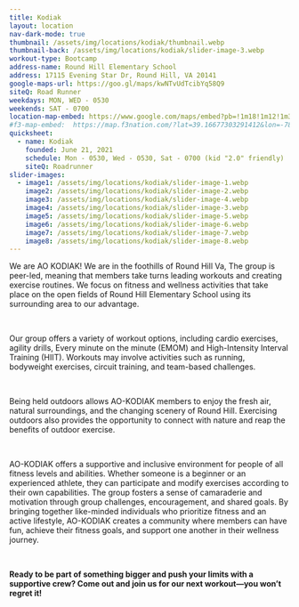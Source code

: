 ```yaml
---
title: Kodiak
layout: location
nav-dark-mode: true
thumbnail: /assets/img/locations/kodiak/thumbnail.webp
thumbnail-back: /assets/img/locations/kodiak/slider-image-3.webp
workout-type: Bootcamp
address-name: Round Hill Elementary School
address: 17115 Evening Star Dr, Round Hill, VA 20141
google-maps-url: https://goo.gl/maps/kwNTvUdTcibYq58Q9
siteQ: Road Runner
weekdays: MON, WED - 0530
weekends: SAT - 0700
location-map-embed: https://www.google.com/maps/embed?pb=!1m18!1m12!1m3!1d3094.3290065200113!2d-77.7624685!3d39.1444979!2m3!1f0!2f0!3f0!3m2!1i1024!2i768!4f13.1!3m3!1m2!1s0x89b60fb4000352dd%3A0x2656ba275d9aa2e5!2sRound%20Hill%20Elementary%20School!5e0!3m2!1sen!2sus!4v1693527145365!5m2!1sen!2sus
#f3-map-embed:  https://map.f3nation.com/?lat=39.16677303291412&lon=-78.15840661175892&zoom=16
quicksheet:
  - name: Kodiak
    founded: June 21, 2021
    schedule: Mon - 0530, Wed - 0530, Sat - 0700 (kid "2.0" friendly)
    siteQ: Roadrunner
slider-images:
  - image1: /assets/img/locations/kodiak/slider-image-1.webp
    image2: /assets/img/locations/kodiak/slider-image-2.webp
    image3: /assets/img/locations/kodiak/slider-image-4.webp
    image4: /assets/img/locations/kodiak/slider-image-3.webp
    image5: /assets/img/locations/kodiak/slider-image-5.webp
    image6: /assets/img/locations/kodiak/slider-image-6.webp
    image7: /assets/img/locations/kodiak/slider-image-7.webp
    image8: /assets/img/locations/kodiak/slider-image-8.webp
---
```


We are AO KODIAK! We are in the foothills of Round Hill Va,
The group is peer-led, meaning that members take turns leading workouts and creating exercise routines. We focus on fitness and wellness activities that take place on the open fields of Round Hill Elementary School using its surrounding area to our advantage.

<br />

Our group offers a variety of workout options, including cardio exercises, agility drills, Every minute on the minute (EMOM) and High-Intensity Interval Training (HIIT). Workouts may involve activities such as running, bodyweight exercises, circuit training, and team-based challenges.

<br />

Being held outdoors allows AO-KODIAK members to enjoy the fresh air, natural surroundings, and the changing scenery of Round Hill. Exercising outdoors also provides the opportunity to connect with nature and reap the benefits of outdoor exercise.

<br />

AO-KODIAK offers a supportive and inclusive environment for people of all fitness levels and abilities. Whether someone is a beginner or an experienced athlete, they can participate and modify exercises according to their own capabilities. The group fosters a sense of camaraderie and motivation through group challenges, encouragement, and shared goals. By bringing together like-minded individuals who prioritize fitness and an active lifestyle, AO-KODIAK creates a community where members can have fun, achieve their fitness goals, and support one another in their wellness journey.

<br />

**Ready to be part of something bigger and push your limits with a supportive crew? Come out and join us for our next workout—you won’t regret it!**

